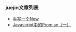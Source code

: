 ### juejin文章列表
- [手写一个New](https://juejin.im/post/5d737feae51d4561ba48fe56)
- [Javascript中的Promise（一）](https://github.com/ichenzhifan/juejin/tree/master/source/javascript/promise)
